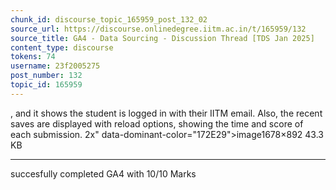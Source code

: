 ```yaml
---
chunk_id: discourse_topic_165959_post_132_02
source_url: https://discourse.onlinedegree.iitm.ac.in/t/165959/132
source_title: GA4 - Data Sourcing - Discussion Thread [TDS Jan 2025]
content_type: discourse
tokens: 74
username: 23f2005275
post_number: 132
topic_id: 165959
---
```


, and it shows the student is logged in with their IITM email. Also, the recent saves are displayed with reload options, showing the time and score of each submission. 2x" data-dominant-color="172E29">image1678×892 43.3 KB

---

succesfully completed GA4 with 10/10 Marks
